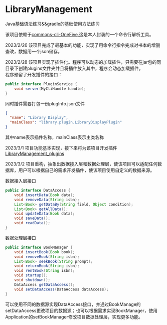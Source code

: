 # LibraryManagement
Java基础语法练习&&gradle的基础使用方法练习  

该项目依赖于[commons-cli-OneFive](https://github.com/OneOFF-ive/commons-cli-OneFive),这是本人封装的一个命令行解析工具。

2023/2/26 该项目完成了最基本的功能，实现了用命令行指令完成对书本的增删查改，数据用一个json储存。  

2023/2/28 该项目实现了插件化。程序可以动态的加载插件，只需要在jar包的同目录下创建plugins文件夹并且将插件放入其中，程序会动态加载插件。  
程序预留了开发插件的接口：  
```java
public interface PluginService {
    void server(MyCliHandle handle);
}
```  
同时插件需要打包一份plugInfo.json文件  
```json
{
  "name": "Library Display",
  "mainClass": "library.plugin.LibraryDisplayPlugin"
}
```  
其中name表示插件名称，mainClass表示主类名称  
  
2023/3/1 项目功能基本实现，接下来将为该项目开发插件[LibraryManagement_plugins](https://github.com/OneOFF-ive/LibraryManagement_plugins)

2023/3/2 项目重构，抽象出数据接入层和数据处理层，使该项目可以适配任何数据库，用户可以根据自己的需求开发插件，使该项目使用自定义的数据来源。  
  
数据接入层接口
```java
public interface DataAccess {
    void insertData(Book data);
    void removeData(String isbn);
    List<Book> getDataBy(String field, Object condition);
    List<Book> getAllData();
    void updateData(Book data);
    void saveData();
    void readData();
}
```

数据处理层接口  
```java
public interface BookManager {
    void insertBook(Book book);
    void removeBook(String isbn);
    List<Book> seekBook(String prompt);
    void returnBook(String isbn);
    void rentBook(String isbn);
    void startup();
    void shutdown();
    DataAccess getDataAccess();
    void setDataAccess(DataAccess dataAccess);
} 
```  
可以使用不同的数据源实现DataAccess接口，并通过BookManage的setDataAccess更改项目的数据源；也可以根据需求实现BookManager，使用Application的setBookManager修改项目数据处理层，实现更多功能。

